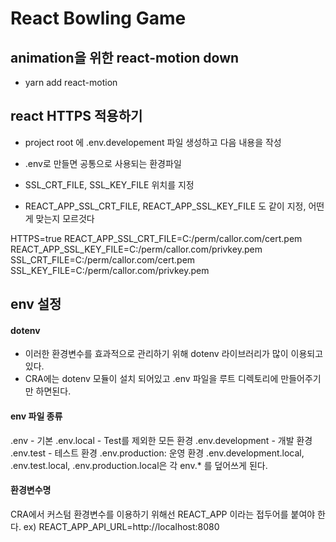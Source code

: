 # React Bowling Game

## animation을 위한 react-motion down

-   yarn add react-motion

## react HTTPS 적용하기

-   project root 에 .env.developement 파일 생성하고 다음 내용을 작성
-   .env로 만들면 공통으로 사용되는 환경파일

-   SSL_CRT_FILE, SSL_KEY_FILE 위치를 지정
-   REACT_APP_SSL_CRT_FILE, REACT_APP_SSL_KEY_FILE 도 같이 지정, 어떤게 맞는지 모르것다

HTTPS=true
REACT_APP_SSL_CRT_FILE=C:/perm/callor.com/cert.pem
REACT_APP_SSL_KEY_FILE=C:/perm/callor.com/privkey.pem
SSL_CRT_FILE=C:/perm/callor.com/cert.pem
SSL_KEY_FILE=C:/perm/callor.com/privkey.pem

## env 설정

#### dotenv

-   이러한 환경변수를 효과적으로 관리하기 위해 dotenv 라이브러리가 많이 이용되고있다.
-   CRA에는 dotenv 모듈이 설치 되어있고 .env 파일을 루트 디렉토리에 만들어주기만 하면된다.

#### env 파일 종류

.env - 기본
.env.local - Test를 제외한 모든 환경
.env.development - 개발 환경
.env.test - 테스트 환경
.env.production: 운영 환경
.env.development.local, .env.test.local, .env.production.local은 각 env.\* 를 덮어쓰게 된다.

#### 환경변수명

CRA에서 커스텀 환경변수를 이용하기 위해선 REACT_APP 이라는 접두어를 붙여야 한다.
ex) REACT_APP_API_URL=http://localhost:8080
